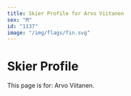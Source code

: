 ```yaml
---
title: Skier Profile for Arvo Viitanen
sex: "M"
id: "1137"
image: "/img/flags/fin.svg" 
---
```


# Skier Profile

This page is for: Arvo Viitanen.
    